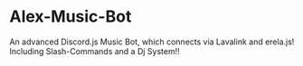 # Alex-Music-Bot
An advanced Discord.js Music Bot, which connects via Lavalink and erela.js! Including Slash-Commands and a Dj System!!
